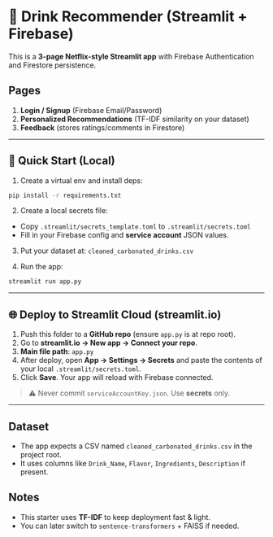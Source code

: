 # 🍹 Drink Recommender (Streamlit + Firebase)

This is a **3-page Netflix-style Streamlit app** with Firebase Authentication and Firestore persistence.

## Pages
1. **Login / Signup** (Firebase Email/Password)
2. **Personalized Recommendations** (TF-IDF similarity on your dataset)
3. **Feedback** (stores ratings/comments in Firestore)

---

## 🚀 Quick Start (Local)

1) Create a virtual env and install deps:
```bash
pip install -r requirements.txt
```

2) Create a local secrets file:
- Copy `.streamlit/secrets_template.toml` to `.streamlit/secrets.toml`
- Fill in your Firebase config and **service account** JSON values.

3) Put your dataset at: `cleaned_carbonated_drinks.csv`

4) Run the app:
```bash
streamlit run app.py
```

---

## 🌐 Deploy to Streamlit Cloud (streamlit.io)

1) Push this folder to a **GitHub repo** (ensure `app.py` is at repo root).
2) Go to **streamlit.io → New app → Connect your repo**.
3) **Main file path**: `app.py`
4) After deploy, open **App → Settings → Secrets** and paste the contents of your local `.streamlit/secrets.toml`.
5) Click **Save**. Your app will reload with Firebase connected.

> ⚠️ Never commit `serviceAccountKey.json`. Use **secrets** only.

---

## Dataset
- The app expects a CSV named `cleaned_carbonated_drinks.csv` in the project root.
- It uses columns like `Drink_Name`, `Flavor`, `Ingredients`, `Description` if present.

## Notes
- This starter uses **TF-IDF** to keep deployment fast & light.
- You can later switch to `sentence-transformers` + FAISS if needed.
